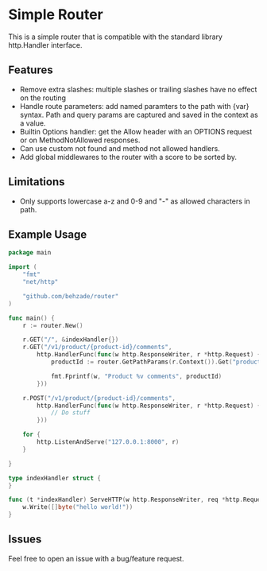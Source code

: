 # Simple Router
This is a simple router that is compatible with the standard library http.Handler interface.

## Features
- Remove extra slashes: multiple slashes or trailing slashes have no effect on the routing
- Handle route parameters: add named paramters to the path with {var} syntax. Path and query params are captured and saved in the context as a value.
- Builtin Options handler: get the Allow header with an OPTIONS request or on MethodNotAllowed responses.
- Can use custom not found and method not allowed handlers.
- Add global middlewares to the router with a score to be sorted by.

## Limitations
- Only supports lowercase a-z and 0-9 and "-" as allowed characters in path.

## Example Usage
```go
package main

import (
	"fmt"
	"net/http"

	"github.com/behzade/router"
)

func main() {
	r := router.New()

	r.GET("/", &indexHandler{})
	r.GET("/v1/product/{product-id}/comments",
		http.HandlerFunc(func(w http.ResponseWriter, r *http.Request) {
			productId := router.GetPathParams(r.Context()).Get("product-id")

			fmt.Fprintf(w, "Product %v comments", productId)
		}))

	r.POST("/v1/product/{product-id}/comments",
		http.HandlerFunc(func(w http.ResponseWriter, r *http.Request) {
			// Do stuff
		}))

	for {
		http.ListenAndServe("127.0.0.1:8000", r)
	}

}

type indexHandler struct {
}

func (t *indexHandler) ServeHTTP(w http.ResponseWriter, req *http.Request) {
	w.Write([]byte("hello world!"))
}
```

## Issues
Feel free to open an issue with a bug/feature request.
